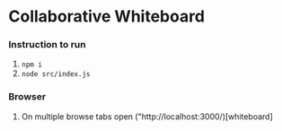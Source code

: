 # Collaborative Whiteboard

### Instruction to run
1. `npm i`
2. `node src/index.js`

### Browser
1. On multiple browse tabs open ("http://localhost:3000/)[whiteboard]
